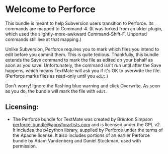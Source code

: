Welcome to Perforce
===================

This bundle is meant to help Subversion users transition to Perforce.  Its commands are mapped to Command-4.  (It was forked from an older plugin, which used the slightly-more-awkward Command-Shift-F.  Unported commands still live at that mapping.)

Unlike Subversion, Perforce requires you to mark which files you intend to edit before you commit them.  This is quite tedious.  Thankfully, this bundle extends the Save command to mark the file as edited on your behalf as soon as you save.  Unfortunately, the command isn't run until after the Save happens, which means TextMate will ask you if it's OK to overwrite the file.  (Perforce marks files as read-only until you `edit`.)

Don't worry!  Ignore the flashing blue warning and click Overwrite.  As soon as you do, the bundle will mark the file with `edit`.

Licensing:
----------

 - The Perforce bundle for TextMate was created by Brenton Simpson <perforce-bundle@appsforartists.com> and is licensed under the GPL v2.  It includes the p4python library, supplied by Perforce under the terms of the Apache license.  It also includes portions of an earlier Perforce bundle by Adam Vandenberg and Daniel Stockman, used with permission.